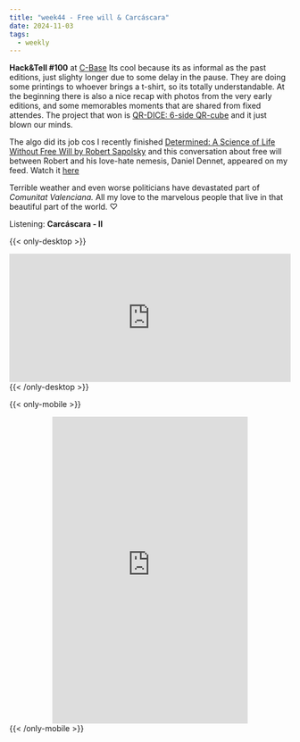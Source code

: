 ```yaml
---
title: "week44 - Free will & Carcáscara"
date: 2024-11-03
tags:
  - weekly
---
```


**Hack&Tell #100** at [C-Base](https://c-base.org/) Its cool because its as informal as the past editions, just slighty longer due to some delay in the pause. They are doing some printings to whoever brings a t-shirt, so its totally understandable. At the beginning there is also a nice recap with photos from the very early editions, and some memorables moments that are shared from fixed attendes. The project that won is [QR-DICE: 6-side QR-cube](https://medium.com/altsoph/qr-dice-6-sided-qr-cube-c21be8f0ca11) and it just blown our minds.

The algo did its job cos I recently finished [Determined: A Science of Life Without Free Will by Robert Sapolsky](https://en.wikipedia.org/wiki/Determined:_A_Science_of_Life_Without_Free_Will) and this conversation about free will between Robert and his love-hate nemesis, Daniel Dennet, appeared on my feed. Watch it [here](https://youtu.be/aYzFH8xqhns?si=AyH4eAHs5cot8JYk)

Terrible weather and even worse politicians have devastated part of *Comunitat Valenciana.* All my love to the marvelous people that live in that beautiful part of the world. ♡



Listening: **Carcáscara - II**

{{< only-desktop >}}
<div style="display: flex; justify-content: center;">
<iframe style="border: 0; width: 700px; height: 230px;" src="https://bandcamp.com/EmbeddedPlayer/album=227837001/size=large/bgcol=ffffff/linkcol=0687f5/tracklist=true/artwork=small/transparent=true/" seamless><a href="https://hegoadiskak.bandcamp.com/album/carcascara-ii">Carcascara II by Carcascara</a></iframe>
</div>
{{< /only-desktop >}}




{{< only-mobile >}}
<div style="display: flex; justify-content: center;">
<iframe style="border: 0; width: 350px; height: 550px;" src="https://bandcamp.com/EmbeddedPlayer/album=227837001/size=large/bgcol=ffffff/linkcol=0687f5/transparent=true/" seamless><a href="https://hegoadiskak.bandcamp.com/album/carcascara-ii">Carcascara II by Carcascara</a></iframe>
</div>
{{< /only-mobile >}}



